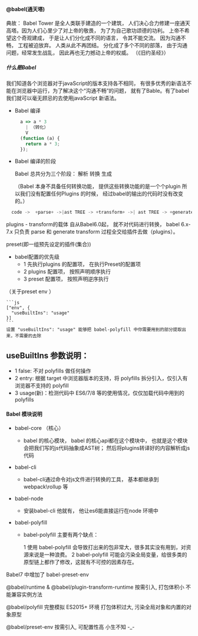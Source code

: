 #### @babel(通天塔)
  典故： Babel Tower 是全人类联手建造的一个建筑， 人们决心合力修建一座通天高塔。因为人们心里少了对上帝的敬畏， 为了为自己歌功颂德的功利。 上帝不希望这个奇观建成， 于是让人们分化成不同的语言， 令其不能交流。 因为沟通不畅， 工程被迫放弃。 人类从此不再团结。 分化成了多个不同的部落， 由于沟通问题，经常发生战乱， 因此再也无力撼动上帝的权威。 （《旧约圣经》）

##### 什么是Babel 
  我们知道各个浏览器对于javaScript的版本支持各不相同， 有很多优秀的新语法不能在浏览器中运行，为了解决这个“沟通不畅”的问题， 就有了Bable。有了babel 我们就可以毫无顾忌的去使用javaScript 新语法。

- Babel 编译  
  ```js
    a => a * 3
      | （转化）
      V
    (function (a) {
      return a * 3;
    });
  ```

- Babel 编译的阶段
  
  Babel 总共分为三个阶段： 解析 转换 生成

  （Babel 本身不具备任何转换功能， 提供这些转换功能的是一个个plugin 所以我们没有配置任何Plugins 的时候， 经过babel的输出的代码时没有改变的。）

  <!-- ![alttext](./abc.jpg) -->

```js
  code ->  +parse+ ->|ast TREE -> +transform+ ->| ast TREE -> +generate+ -> code 
```

plugins  - transform的载体
  自从Babel6.0起， 就不对代码进行转换， babel 6.x- 7.x 只负责 parse 和 generate 
  transform 过程全交给插件去做（plugins）。

preset(即一组预先设定的插件(集合))

  - babel配置的优先级
    + 1 先执行plugins 的配置项， 在执行Preset的配置项
    + 2 plugins 配置项， 按照声明顺序执行
    + 3 preset 配置项， 按照声明逆序执行

  （关于preset env ）
    
    ```js
    ["env", {
      "useBuiltIns": "usage"
    }]
    ```
    设置 "useBuiltIns": "usage" 能够把 babel-polyfill 中你需要用到的部分提取出来，不需要的去除

useBuiltIns 参数说明：
-

+ 1 false: 不对 polyfills 做任何操作
+ 2 entry: 根据 target 中浏览器版本的支持，将 polyfills 拆分引入，仅引入有浏览器不支持的 polyfill
+ 3 usage(新)：检测代码中 ES6/7/8 等的使用情况，仅仅加载代码中用到的 polyfills

#### Babel 模块说明
  - babel-core （核心）
    + babel 的核心模块， babel 的核心api都在这个模块中， 也就是这个模块会把我们写的js代码抽象成AST树； 然后将plugins转译好的内容解析成js 代码
  
  - babel-cli
    
    + babel-cli通过命令对js文件进行转换的工具， 基本都继承到webpack\rollup 等
  
  - babel-node
    
    + 安装babel-cli 他就有， 他让es6能直接运行在node 环境中

  - babel-polyfill 

    + babel-polyfill 主要有两个缺点：

      1 使用 babel-polyfill 会导致打出来的包非常大，很多其实没有用到，对资源来说是一种浪费。
      2 babel-polyfill 可能会污染全局变量，给很多类的原型链上都作了修改，这就有不可控的因素存在。

Babel7 中增加了 babel-preset-env

@babel/runtime & @babel/plugin-transform-runtime
按需引入, 打包体积小
不能兼容实例方法


@babel/polyfill
完整模拟 ES2015+ 环境
打包体积过大, 污染全局对象和内置的对象原型


@babel/preset-env
按需引入, 可配置性高
小生不知 -_-
